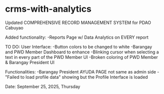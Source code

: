# crms-with-analytics

Updated COMPREHENSIVE RECORD MANAGEMENT SYSTEM for PDAO Cabuyao

Added functionality:
  -Reports Page w/ Data Analytics on EVERY report


TO DO:
  User Interface:
    -Button colors to be changed to white
    -Barangay and PWD Member Dashboard to enhance
    -Blinking cursor when selecting a text in every part of the PWD Member UI
    -Broken coloring of PWD Member & Barangay President UI

  Functionalities:
    -Barangay President AYUDA PAGE not same as admin side
    -"Failed to load profile data" showing but the Profile Interface is loaded

Date: September 25, 2025, Thursday
